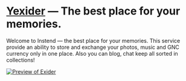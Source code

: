 # [Yexider][exider] — The best place for your memories.

Welcome to Instend — the best place for your memories. This service provide an ability to store and exchange your photos, music and GNC currency only in one place. Also you can blog, chat keep all sorted in collections!

[![Preview of Exider][preview_image]][preview_image_url]

[exider]: https://github.com/astynate/Exider-Version-2.0.0
[preview_image]: https://github.com/astynate/Yexider-Cloud/blob/master/tech-doc/images/Yexider.png
[preview_image_url]: https://github.com/astynate/Yexider-Cloud/blob/master/tech-doc/images/Yexider.png
